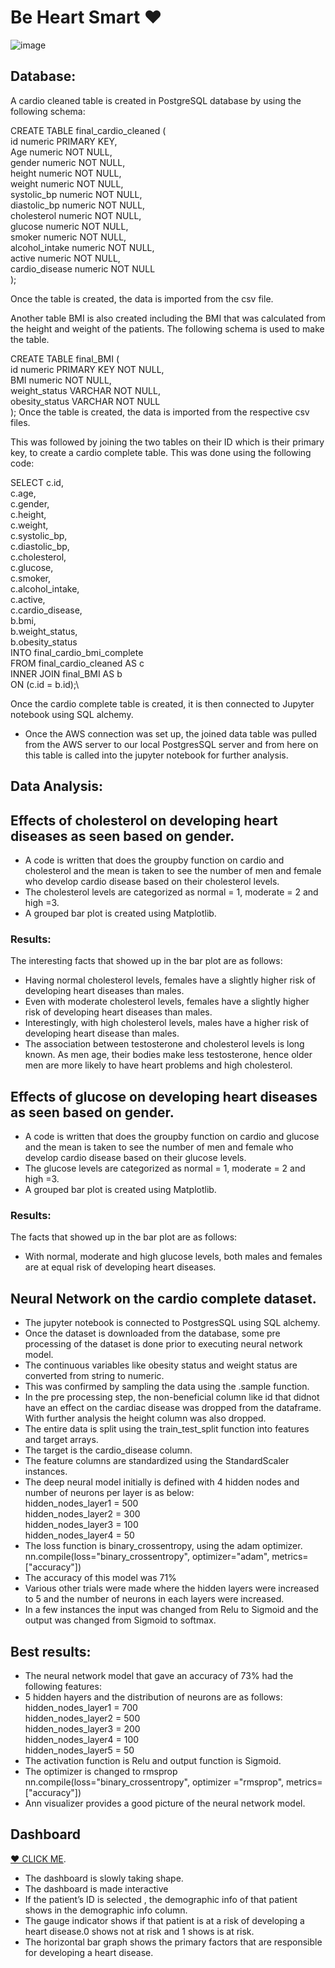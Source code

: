 # Be Heart Smart ❤

![image](https://mreib.weebly.com/uploads/5/8/8/0/58809365/heart-health-weeks-banner-jpg-pagespeed-ce-21mh32ls99_orig.jpg)

## Database: 
A cardio cleaned table is created in PostgreSQL database by using the following schema:

CREATE TABLE final_cardio_cleaned (\
	id numeric PRIMARY KEY,\
	Age numeric NOT NULL,\
	gender numeric NOT NULL,\
	height numeric NOT NULL,\
	weight numeric NOT NULL,\
	systolic_bp numeric NOT NULL,\
	diastolic_bp numeric NOT NULL,\
	cholesterol numeric NOT NULL,\
	glucose numeric NOT NULL,\
	smoker numeric NOT NULL,\
	alcohol_intake numeric NOT NULL,\
	active numeric NOT NULL,\
	cardio_disease numeric NOT NULL\
);

Once the table is created, the data is imported from the csv file.

Another table BMI is also created including the BMI that was calculated from the height and weight of the patients. The following schema is used to make the table.

CREATE TABLE final_BMI (\
	id numeric PRIMARY KEY NOT NULL,\
	BMI numeric NOT NULL,\
	weight_status VARCHAR NOT NULL,\
	obesity_status VARCHAR NOT NULL\
);
Once the table is created, the data is imported from the respective csv files.

This was followed by joining the two tables on their ID which is their primary key, to create a cardio complete table. This was done using the following code:

SELECT c.id,\
	c.age,\
    	c.gender,\
	c.height,\
    	c.weight,\
	c.systolic_bp,\
	c.diastolic_bp,\
	c.cholesterol,\
	c.glucose,\
	c.smoker,\
	c.alcohol_intake,\
	c.active,\
	c.cardio_disease,\
	b.bmi,\
	b.weight_status,\
	b.obesity_status\
INTO final_cardio_bmi_complete\
FROM final_cardio_cleaned AS c\
INNER JOIN final_BMI AS b\
ON (c.id = b.id);\

Once the cardio complete table is created, it is then connected to Jupyter notebook using SQL alchemy.

* Once the AWS connection was set up, the joined data table was pulled from the AWS server to our local PostgresSQL server and from here on this table is called into the jupyter notebook for further analysis.

## Data Analysis:

## Effects of cholesterol on developing heart diseases as seen based on gender.
* A code is written that does the groupby function on cardio and cholesterol and the mean is taken to see the number of men and female who develop cardio disease based on their cholesterol levels.
* The cholesterol levels are categorized as normal = 1, moderate = 2 and high =3.
* A grouped bar plot is created using Matplotlib.
### Results:
The interesting facts that showed up in the bar plot are as follows:
* Having normal cholesterol levels, females have a slightly higher risk of developing heart diseases than males.
* Even with moderate cholesterol levels, females have a slightly higher risk of developing heart diseases than males.
* Interestingly, with high cholesterol levels, males have a higher risk of developing heart disease than males.
* The association between testosterone and cholesterol levels is long known. As men age, their bodies make less testosterone, hence older men are more likely to have heart problems and high cholesterol.

## Effects of glucose on developing heart diseases as seen based on gender.
* A code is written that does the groupby function on cardio and glucose and the mean is taken to see the number of men and female who develop cardio disease based on their glucose levels.
* The glucose levels are categorized as normal = 1, moderate = 2 and high =3.
* A grouped bar plot is created using Matplotlib.
### Results:
The facts that showed up in the bar plot are as follows:
* With normal, moderate and high glucose levels, both males and females are at equal risk of developing heart diseases.

## Neural Network on the cardio complete dataset.
* The jupyter notebook is connected to PostgresSQL using SQL alchemy.
* Once the dataset is downloaded from the database, some pre processing of the dataset is done prior to executing neural network model.
* The continuous variables like obesity status and weight status are converted from string to numeric.
* This was confirmed by sampling the data using the .sample function.
* In the pre processing step, the non-beneficial column like id that didnot have an effect on the cardiac disease was dropped from the dataframe. With further analysis the height column was also dropped.
* The entire data is split using the train_test_split function into features and target arrays.
* The target is the cardio_disease column.
* The feature columns are standardized using the StandardScaler instances.
* The deep neural model initially is defined with 4 hidden nodes and number of neurons per layer is as below:\
hidden_nodes_layer1 =  500\
hidden_nodes_layer2 = 300\
hidden_nodes_layer3 = 100\
hidden_nodes_layer4 = 50
* The loss function is binary_crossentropy, using the adam optimizer.\
nn.compile(loss="binary_crossentropy", optimizer="adam", metrics=["accuracy"])
* The accuracy of this model was 71%
* Various other trials were made where the hidden layers were increased to 5 and the number of neurons in each layers were increased.
* In a few instances the input was changed from Relu to Sigmoid and the output was changed from Sigmoid to softmax.
## Best results:
* The neural network model that gave an accuracy of 73%  had the following features:
* 5 hidden hayers and the distribution of neurons are as follows:\
hidden_nodes_layer1 = 700\
hidden_nodes_layer2 = 500\
hidden_nodes_layer3 = 200\
hidden_nodes_layer4 = 100\
hidden_nodes_layer5 = 50
* The activation function is Relu and output function is Sigmoid.
* The optimizer is changed to rmsprop\
nn.compile(loss="binary_crossentropy", optimizer ="rmsprop", metrics=["accuracy"])
* Ann visualizer provides a good picture of the neural network model.

## Dashboard

[❤ CLICK ME](http://127.0.0.1:5501/index.html).

* The dashboard is slowly taking shape.
* The dashboard is made interactive
* If the patient’s ID is selected , the demographic info of that patient shows in the demographic info column.
* The gauge indicator shows if that patient is at a risk of developing a heart disease.0 shows not at risk and 1 shows is at risk.
* The horizontal bar graph shows the primary factors that are responsible for developing a heart disease.



